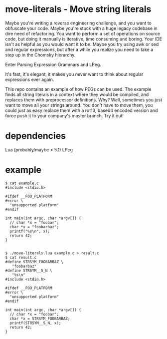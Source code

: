 # move-literals - Move string literals

Maybe you're writing a reverse engineering challenge, and you want to obfuscate your code. Maybe you're stuck with a huge legacy codebase in dire need of refactoring. You want to perform a set of operations on source code, but doing it manually is iterative, time consuming and boring. Your IDE isn't as helpful as you would want it to be. Maybe you try using awk or sed and regular expressions, but after a while you realize you need to take a step up in the Chomsky hierarchy.

Enter Parsing Expression Grammars and LPeg.

It's fast, it's elegant, it makes you never want to think about regular expressions ever again.

This repo contains an example of how PEGs can be used. The example finds all string literals in a context where they would be compiled, and replaces them with preprocessor definitions. Why? Well, sometimes you just want to move all your strings around. You don't have to move them, you could just as easy replace them with a rot13, base64 encoded version and force push it to your company's master branch. Try it out!

# dependencies

Lua (probably/maybe > 5.1)
LPeg

# example

````
$ cat example.c
#include <stdio.h>

#ifdef __FOO_PLATFORM
#error \
  "unsupported platform"
#endif

int main(int argc, char *argv[]) {
  // char *x = "foobar";
  char *x = "foobarbaz";
  printf("%s\n", x);
  return 42;
}


$ ./move-literals.lua example.c > result.c
$ cat result.c
#define STRSYM_FOOBARBAZ \
   "foobarbaz"
#define STRSYM__S_N \
   "%s\n"
#include <stdio.h>

#ifdef __FOO_PLATFORM
#error \
  "unsupported platform"
#endif

int main(int argc, char *argv[]) {
  // char *x = "foobar";
  char *x = STRSYM_FOOBARBAZ;
  printf(STRSYM__S_N, x);
  return 42;
}
````


